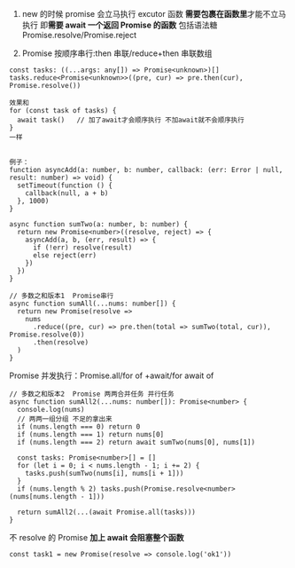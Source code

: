 1. new 的时候 promise 会立马执行 excutor 函数
   **需要包裹在函数里**才能不立马执行 即**需要 await 一个返回 Promise 的函数**
   包括语法糖 Promise.resolve/Promise.reject

2. Promise 按顺序串行:then 串联/reduce+then 串联数组

```JS
const tasks: ((...args: any[]) => Promise<unknown>)[]
tasks.reduce<Promise<unknown>>((pre, cur) => pre.then(cur), Promise.resolve())

效果和
for (const task of tasks) {
  await task()   // 加了await才会顺序执行 不加await就不会顺序执行
}
一样


例子：
function asyncAdd(a: number, b: number, callback: (err: Error | null, result: number) => void) {
  setTimeout(function () {
    callback(null, a + b)
  }, 1000)
}

async function sumTwo(a: number, b: number) {
  return new Promise<number>((resolve, reject) => {
    asyncAdd(a, b, (err, result) => {
      if (!err) resolve(result)
      else reject(err)
    })
  })
}

// 多数之和版本1  Promise串行
async function sumAll(...nums: number[]) {
  return new Promise(resolve =>
    nums
      .reduce((pre, cur) => pre.then(total => sumTwo(total, cur)), Promise.resolve(0))
      .then(resolve)
  )
}
```

Promise 并发执行：Promise.all/for of +await/for await of

```JS
// 多数之和版本2  Promise 两两合并任务 并行任务
async function sumAll2(...nums: number[]): Promise<number> {
  console.log(nums)
  // 两两一组分组 不足的拿出来
  if (nums.length === 0) return 0
  if (nums.length === 1) return nums[0]
  if (nums.length === 2) return await sumTwo(nums[0], nums[1])

  const tasks: Promise<number>[] = []
  for (let i = 0; i < nums.length - 1; i += 2) {
    tasks.push(sumTwo(nums[i], nums[i + 1]))
  }
  if (nums.length % 2) tasks.push(Promise.resolve<number>(nums[nums.length - 1]))

  return sumAll2(...(await Promise.all(tasks)))
}
```

不 resolve 的 Promise **加上 await 会阻塞整个函数**

```JS
const task1 = new Promise(resolve => console.log('ok1'))
```
